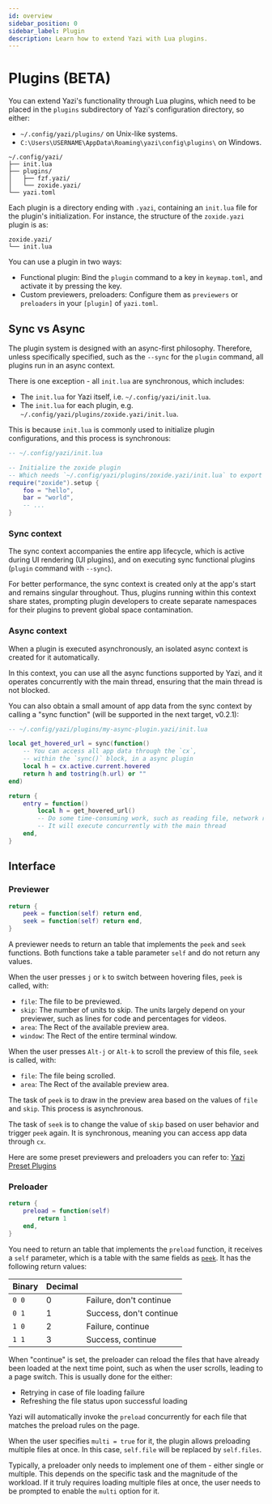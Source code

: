 ```yaml
---
id: overview
sidebar_position: 0
sidebar_label: Plugin
description: Learn how to extend Yazi with Lua plugins.
---
```


# Plugins (BETA)

You can extend Yazi's functionality through Lua plugins, which need to be placed in the `plugins` subdirectory of Yazi's configuration directory, so either:

- `~/.config/yazi/plugins/` on Unix-like systems.
- `C:\Users\USERNAME\AppData\Roaming\yazi\config\plugins\` on Windows.

```
~/.config/yazi/
├── init.lua
├── plugins/
│   ├── fzf.yazi/
│   └── zoxide.yazi/
└── yazi.toml
```

Each plugin is a directory ending with `.yazi`, containing an `init.lua` file for the plugin's initialization.
For instance, the structure of the `zoxide.yazi` plugin is as:

```
zoxide.yazi/
└── init.lua
```

You can use a plugin in two ways:

- Functional plugin: Bind the `plugin` command to a key in `keymap.toml`, and activate it by pressing the key.
- Custom previewers, preloaders: Configure them as `previewers` or `preloaders` in your `[plugin]` of `yazi.toml`.

## Sync vs Async

The plugin system is designed with an async-first philosophy. Therefore, unless specifically specified, such as the `--sync` for the `plugin` command, all plugins run in an async context.

There is one exception - all `init.lua` are synchronous, which includes:

- The `init.lua` for Yazi itself, i.e. `~/.config/yazi/init.lua`.
- The `init.lua` for each plugin, e.g. `~/.config/yazi/plugins/zoxide.yazi/init.lua`.

This is because `init.lua` is commonly used to initialize plugin configurations, and this process is synchronous:

```lua
-- ~/.config/yazi/init.lua

-- Initialize the zoxide plugin
-- Which needs `~/.config/yazi/plugins/zoxide.yazi/init.lua` to export a `setup` function
require("zoxide").setup {
	foo = "hello",
	bar = "world",
	-- ...
}
```

### Sync context

The sync context accompanies the entire app lifecycle, which is active during UI rendering (UI plugins), and on executing sync functional plugins (`plugin` command with `--sync`).

For better performance, the sync context is created only at the app's start and remains singular throughout. Thus, plugins running within this context share states,
prompting plugin developers to create separate namespaces for their plugins to prevent global space contamination.

### Async context

When a plugin is executed asynchronously, an isolated async context is created for it automatically.

In this context, you can use all the async functions supported by Yazi, and it operates concurrently with the main thread, ensuring that the main thread is not blocked.

You can also obtain a small amount of app data from the sync context by calling a "sync function" (will be supported in the next target, v0.2.1):

```lua
-- ~/.config/yazi/plugins/my-async-plugin.yazi/init.lua

local get_hovered_url = sync(function()
	-- You can access all app data through the `cx`,
	-- within the `sync()` block, in a async plugin
	local h = cx.active.current.hovered
	return h and tostring(h.url) or ""
end)

return {
	entry = function()
		local h = get_hovered_url()
		-- Do some time-consuming work, such as reading file, network request, etc.
		-- It will execute concurrently with the main thread
	end,
}
```

## Interface

### Previewer

```lua
return {
	peek = function(self) return end,
	seek = function(self) return end,
}
```

A previewer needs to return an table that implements the `peek` and `seek` functions. Both functions take a table parameter `self` and do not return any values.

When the user presses `j` or `k` to switch between hovering files, `peek` is called, with:

- `file`: The file to be previewed.
- `skip`: The number of units to skip. The units largely depend on your previewer, such as lines for code and percentages for videos.
- `area`: The Rect of the available preview area.
- `window`: The Rect of the entire terminal window.

When the user presses `Alt-j` or `Alt-k` to scroll the preview of this file, `seek` is called, with:

- `file`: The file being scrolled.
- `area`: The Rect of the available preview area.

The task of `peek` is to draw in the preview area based on the values of `file` and `skip`. This process is asynchronous.

The task of `seek` is to change the value of `skip` based on user behavior and trigger `peek` again. It is synchronous, meaning you can access app data through `cx`.

Here are some preset previewers and preloaders you can refer to: [Yazi Preset Plugins](https://github.com/sxyazi/yazi/tree/main/yazi-plugin/preset/plugins)

### Preloader

```lua
return {
	preload = function(self)
		return 1
	end,
}
```

You need to return an table that implements the `preload` function, it receives a `self` parameter, which is a table with the same fields as [`peek`](#previewer). It has the following return values:

| Binary | Decimal |                         |
| ------ | ------- | ----------------------- |
| `0 0`  | 0       | Failure, don't continue |
| `0 1`  | 1       | Success, don't continue |
| `1 0`  | 2       | Failure, continue       |
| `1 1`  | 3       | Success, continue       |

When "continue" is set, the preloader can reload the files that have already been loaded at the next time point, such as when the user scrolls, leading to a page switch. This is usually done for the either:

- Retrying in case of file loading failure
- Refreshing the file status upon successful loading

Yazi will automatically invoke the `preload` concurrently for each file that matches the preload rules on the page.

When the user specifies `multi = true` for it, the plugin allows preloading multiple files at once. In this case, `self.file` will be replaced by `self.files`.

Typically, a preloader only needs to implement one of them - either single or multiple. This depends on the specific task and the magnitude of the workload.
If it truly requires loading multiple files at once, the user needs to be prompted to enable the `multi` option for it.
